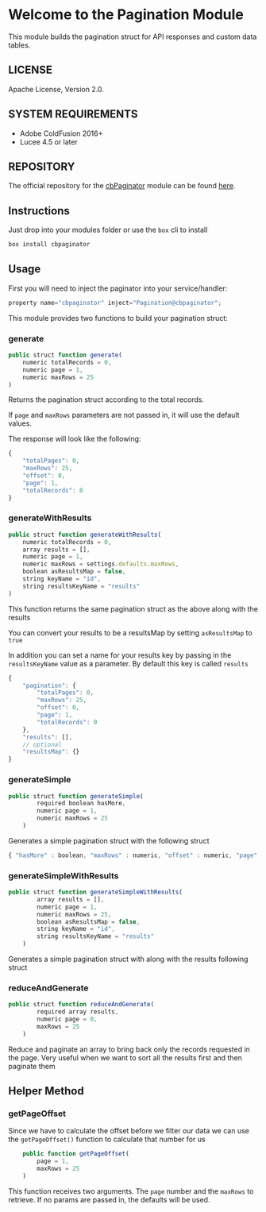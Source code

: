 # Welcome to the Pagination Module

This module builds the pagination struct for API responses and custom data tables.

## LICENSE

Apache License, Version 2.0.


## SYSTEM REQUIREMENTS

- Adobe ColdFusion 2016+
- Lucee 4.5 or later

## REPOSITORY

The official repository for the [cbPaginator](https://forgebox.io/view/cbpaginator) module can be found [here](https://github.com/quinteroj/pagination).

## Instructions

Just drop into your modules folder or use the `box` cli to install

```bash
box install cbpaginator
```


## Usage

First you will need to inject the paginator into your service/handler:

```js
property name="cbpaginator" inject="Pagination@cbpaginator";
```

This module provides two functions to build your pagination struct:

### generate

```js
public struct function generate(
    numeric totalRecords = 0,
    numeric page = 1,
    numeric maxRows = 25
)
```

Returns the pagination struct according to the total records.

If `page` and `maxRows` parameters are not passed in, it will use the default values.

The response will look like the following:

```js
{
    "totalPages": 0,
    "maxRows": 25,
    "offset": 0,
    "page": 1,
    "totalRecords": 0
}
```

### generateWithResults

```js
public struct function generateWithResults(
    numeric totalRecords = 0,
    array results = [],
    numeric page = 1,
    numeric maxRows = settings.defaults.maxRows,
    boolean asResultsMap = false,
    string keyName = "id",
    string resultsKeyName = "results"
)
```

This function returns the same pagination struct as the above along with the results

You can convert your results to be a resultsMap by setting `asResultsMap` to `true`

In addition you can set a name for your results key by passing in the `resultsKeyName` value as a parameter. By default this key is called `results`

```js
{
    "pagination": {
        "totalPages": 0,
        "maxRows": 25,
        "offset": 0,
        "page": 1,
        "totalRecords": 0
    },
    "results": [],
    // optional
    "resultsMap": {}
}
```

### generateSimple

```js
public struct function generateSimple(
        required boolean hasMore,
        numeric page = 1,
        numeric maxRows = 25
    )
```

Generates a simple pagination struct with the following struct

```js
{ "hasMore" : boolean, "maxRows" : numeric, "offset" : numeric, "page" : numeric }
```

### generateSimpleWithResults

```js
public struct function generateSimpleWithResults(
        array results = [],
        numeric page = 1,
        numeric maxRows = 25,
        boolean asResultsMap = false,
        string keyName = "id",
        string resultsKeyName = "results"
    )
```

Generates a simple pagination struct with along with the results following struct

### reduceAndGenerate

```js
public struct function reduceAndGenerate( 
        required array results, 
        numeric page = 0, 
        maxRows = 25 
    )
```

Reduce and paginate an array to bring back only the records requested in the page. Very useful when we want to sort all the results first and then paginate them


## Helper Method

### getPageOffset

Since we have to calculate the offset before we filter our data we can use the `getPageOffset()` function to calculate that number for us

```js
	public function getPageOffset( 
        page = 1,
        maxRows = 25 
    )
```

This function receives two arguments. The `page` number and the `maxRows` to retrieve. If no params are passed in, the defaults will be used.


